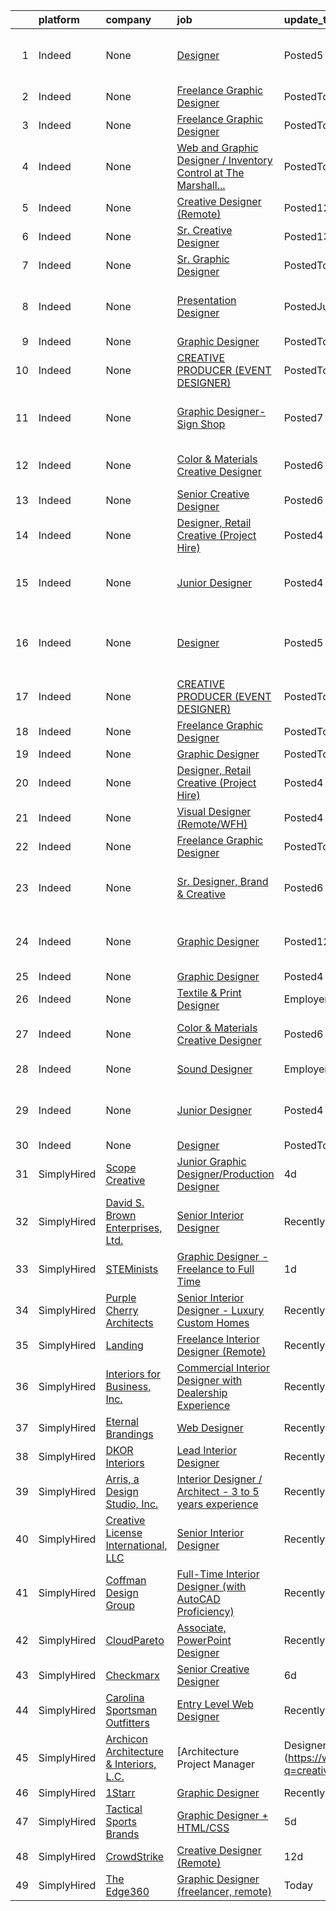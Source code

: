 

|    | platform    | company                                         | job                                                                                                                                                                                                                                                                                                                                                                                                                                                                                                                                                                                                                                                   | update_time               | location                                       |
|---:|:------------|:------------------------------------------------|:------------------------------------------------------------------------------------------------------------------------------------------------------------------------------------------------------------------------------------------------------------------------------------------------------------------------------------------------------------------------------------------------------------------------------------------------------------------------------------------------------------------------------------------------------------------------------------------------------------------------------------------------------|:--------------------------|:-----------------------------------------------|
|  1 | Indeed      | None                                            | [Designer](https://www.indeed.com/pagead/clk?mo=r&ad=-6NYlbfkN0DeXU0vMxLyKhfauY-dgUBa_3v1DHLtGGo4EP_Dl8CiY4S4d5OfLMUkIlV_l7ZAQrIlH80DUweHSLmXOmHgJMLDAkgGx8DzMARlHJbpdyD-Ej8o9UlyFJy4px9fC4qt4U2hjT7AFPQW2QMnoMHLrwV6cPs4KfIHLo1Oa5BdKoQN8M7AEv2LGcMEXVVPWZHxGKKTOoZyyZ6maHHb0lrFf1ADUeLMQJ_cfbEDa-yTXWF6IK_gqVzQ4QGmVX0RVqHjYu77gHUtj-aPTfdWCLmISAZbUG4oIsJVMelhdMO4BXUpmccTvlvJI-fapSKNjZTC7ojyc1G0IanBji5T13Wq2SxfrwTAumFojlhJkpF4cfVNMSeZOwhcGVwe5Y7TNoDl9iZnNweVmTlZaRmciQg93KcgPr4Fq6ZW38x63Nsxu8RWoyeZAWp0Iciozc3ZfUtPjMw0OcgyNNp7SLLn2FETaUJr&p=0&fvj=1&vjs=3)                                                                                | Posted5 days ago          | Phoenix, AZ 85040 (South Mountain area)        |
|  2 | Indeed      | None                                            | [Freelance Graphic Designer](https://www.indeed.com/company/Black-Wednesday/jobs/Freelance-Graphic-Designer-e05c225319aa5db0?fccid=c2caf4ab47114d86&vjs=3)                                                                                                                                                                                                                                                                                                                                                                                                                                                                                            | PostedToday               | Remote                                         |
|  3 | Indeed      | None                                            | [Freelance Graphic Designer](https://www.indeed.com/company/HS-Creative/jobs/Freelance-Graphic-Designer-f668451e4f68c111?fccid=18040ae1dc1b1349&vjs=3)                                                                                                                                                                                                                                                                                                                                                                                                                                                                                                | PostedToday               | Remote                                         |
|  4 | Indeed      | None                                            | [Web and Graphic Designer / Inventory Control at The Marshall...](https://www.indeed.com/pagead/clk?mo=r&ad=-6NYlbfkN0D3pWPySUy03sCxtRDe8L_yxdfrk87g6Z2Qmztsexq8UNLNgYCiSUr3K5cA7ZqymmIjkZhp9_k0ZvYmyWemzwWt1Ity9QInVkDemgGFHm4h94FPlXgF50HNOVDs-q_s8SeMX7dlKeIlkf99LJuJ_mhbntZbDsofOwMN2kCWj8MyWSpsznu4MOLIJ7kGdHKqBnlcjC2_t3DN8THpJOPwi-K0giKJqjkJn2d3jqW1iksSF9bXeyRQ8ccMNAJpjd4Z14dwv7_iQ17GpoSCkzgjx02dsgp7dc5oz1mkk8tU1HOJPZ_e6bVgSBmpL95dYmzc_rSSMx3vZJVM37sZ1UjCPM85UIOGmGOybr7RQ973btGp_JroRVRdvG333Hvnh-RqvvbW5abSIJvWsedLXkxPNhn-7FH2hN5aaXJCiT1b1va6KN3B_pQ39jvvf8vSjnAvaGszJxdr_6yCAp5WJiNYOxgT1QFlIt9sfqZnIOaUg1Z45Q==&p=1&fvj=1&vjs=3) | PostedToday               | Scottsdale, AZ 85251 (South Scottsdale area)   |
|  5 | Indeed      | None                                            | [Creative Designer (Remote)](https://www.indeed.com/rc/clk?jk=cefc132f44329d7a&fccid=64e4cdd7435d8c42&vjs=3)                                                                                                                                                                                                                                                                                                                                                                                                                                                                                                                                          | Posted12 days ago         | United States•Remote                           |
|  6 | Indeed      | None                                            | [Sr. Creative Designer](https://www.indeed.com/company/Liquidity-Services,-Inc./jobs/Senior-Creative-Designer-e5222f052d6ababc?fccid=e38e4a38198fecd7&vjs=3)                                                                                                                                                                                                                                                                                                                                                                                                                                                                                          | Posted13 days ago         | Phoenix, AZ•Remote                             |
|  7 | Indeed      | None                                            | [Sr. Graphic Designer](https://www.indeed.com/company/Early-Warning-Services/jobs/Senior-Graphic-Designer-0280217ae84245ed?fccid=094bfee9de38aca9&vjs=3)                                                                                                                                                                                                                                                                                                                                                                                                                                                                                              | PostedToday               | Scottsdale, AZ+1 location                      |
|  8 | Indeed      | None                                            | [Presentation Designer](https://www.indeed.com/rc/clk?jk=1ea915d733587d7f&fccid=487a18038e53a72b&vjs=3)                                                                                                                                                                                                                                                                                                                                                                                                                                                                                                                                               | PostedJust posted         | Phoenix, AZ 85004 (Central City area)          |
|  9 | Indeed      | None                                            | [Graphic Designer](https://www.indeed.com/company/Project-Farma/jobs/Graphic-Designer-40fd1af67b8adf0b?fccid=ca46da54681c516d&vjs=3)                                                                                                                                                                                                                                                                                                                                                                                                                                                                                                                  | PostedToday               | Remote                                         |
| 10 | Indeed      | None                                            | [CREATIVE PRODUCER (EVENT DESIGNER)](https://www.indeed.com/rc/clk?jk=f907463c1edde8e5&fccid=134c10b3dd496a23&vjs=3)                                                                                                                                                                                                                                                                                                                                                                                                                                                                                                                                  | PostedToday               | United States                                  |
| 11 | Indeed      | None                                            | [Graphic Designer-Sign Shop](https://www.indeed.com/rc/clk?jk=7b87ed7eb7a8b291&fccid=a4468bedf4658d2b&vjs=3)                                                                                                                                                                                                                                                                                                                                                                                                                                                                                                                                          | Posted7 days ago          | Phoenix, AZ 85031 (Maryvale area)              |
| 12 | Indeed      | None                                            | [Color & Materials Creative Designer](https://www.indeed.com/rc/clk?jk=378db9852455ac59&fccid=f6172562f9aeed68&vjs=3)                                                                                                                                                                                                                                                                                                                                                                                                                                                                                                                                 | Posted6 days ago          | Auburn Hills, MI 48326+1 location              |
| 13 | Indeed      | None                                            | [Senior Creative Designer](https://www.indeed.com/company/Checkmarx/jobs/Senior-Creative-Designer-55055b2108106e7a?fccid=3a0d0e45e1fe1ce8&vjs=3)                                                                                                                                                                                                                                                                                                                                                                                                                                                                                                      | Posted6 days ago          | Remote                                         |
| 14 | Indeed      | None                                            | [Designer, Retail Creative (Project Hire)](https://www.indeed.com/rc/clk?jk=dff3fcf4832c446f&fccid=07d742ca5ceebab8&vjs=3)                                                                                                                                                                                                                                                                                                                                                                                                                                                                                                                            | Posted4 days ago          | New York, NY                                   |
| 15 | Indeed      | None                                            | [Junior Designer](https://www.indeed.com/rc/clk?jk=379849fa712d628f&fccid=98d3ef9c180e48f0&vjs=3)                                                                                                                                                                                                                                                                                                                                                                                                                                                                                                                                                     | Posted4 days ago          | Phoenix, AZ 85016 (Camelback East area)        |
| 16 | Indeed      | None                                            | [Designer](https://www.indeed.com/rc/clk?jk=6b457caa92a6f3b6&fccid=8ea54e852901f8b5&vjs=3)                                                                                                                                                                                                                                                                                                                                                                                                                                                                                                                                                            | Posted5 days ago          | West Hollywood, CA 90069 (West Hollywood area) |
| 17 | Indeed      | None                                            | [CREATIVE PRODUCER (EVENT DESIGNER)](https://www.indeed.com/rc/clk?jk=f907463c1edde8e5&fccid=134c10b3dd496a23&vjs=3)                                                                                                                                                                                                                                                                                                                                                                                                                                                                                                                                  | PostedToday               | United States                                  |
| 18 | Indeed      | None                                            | [Freelance Graphic Designer](https://www.indeed.com/company/Registrar-Corp/jobs/Freelance-Graphic-Designer-9aa1bbbfeb48fbb6?fccid=8548cfc0671ce09e&vjs=3)                                                                                                                                                                                                                                                                                                                                                                                                                                                                                             | PostedToday               | Remote                                         |
| 19 | Indeed      | None                                            | [Graphic Designer](https://www.indeed.com/company/Project-Farma/jobs/Graphic-Designer-40fd1af67b8adf0b?fccid=ca46da54681c516d&vjs=3)                                                                                                                                                                                                                                                                                                                                                                                                                                                                                                                  | PostedToday               | Remote                                         |
| 20 | Indeed      | None                                            | [Designer, Retail Creative (Project Hire)](https://www.indeed.com/rc/clk?jk=dff3fcf4832c446f&fccid=07d742ca5ceebab8&vjs=3)                                                                                                                                                                                                                                                                                                                                                                                                                                                                                                                            | Posted4 days ago          | New York, NY                                   |
| 21 | Indeed      | None                                            | [Visual Designer (Remote/WFH)](https://www.indeed.com/company/Expressable/jobs/Visual-Designer-ecfc003abf9f61af?fccid=c4a9ca335ed9e3b4&vjs=3)                                                                                                                                                                                                                                                                                                                                                                                                                                                                                                         | Posted4 days ago          | Texas•Remote                                   |
| 22 | Indeed      | None                                            | [Freelance Graphic Designer](https://www.indeed.com/company/Registrar-Corp/jobs/Freelance-Graphic-Designer-9aa1bbbfeb48fbb6?fccid=8548cfc0671ce09e&vjs=3)                                                                                                                                                                                                                                                                                                                                                                                                                                                                                             | PostedToday               | Remote                                         |
| 23 | Indeed      | None                                            | [Sr. Designer, Brand & Creative](https://www.indeed.com/rc/clk?jk=171eb943531dd0d7&fccid=47a31f2fd7b1979c&vjs=3)                                                                                                                                                                                                                                                                                                                                                                                                                                                                                                                                      | Posted6 days ago          | Indianapolis, IN 46225 (Downtown area)•Remote  |
| 24 | Indeed      | None                                            | [Graphic Designer](https://www.indeed.com/rc/clk?jk=7d0f85f99fd00441&fccid=26f508cb9ae0215b&vjs=3)                                                                                                                                                                                                                                                                                                                                                                                                                                                                                                                                                    | Posted12 days ago         | Scottsdale, AZ 85251 (South Scottsdale area)   |
| 25 | Indeed      | None                                            | [Graphic Designer](https://www.indeed.com/company/SocialPhlox/jobs/Graphic-Designer-1a1053f711f9bcd8?fccid=bdcadccce038d264&vjs=3)                                                                                                                                                                                                                                                                                                                                                                                                                                                                                                                    | Posted4 days ago          | Remote                                         |
| 26 | Indeed      | None                                            | [Textile & Print Designer](https://www.indeed.com/rc/clk?jk=f14526e308c496a5&fccid=53fa6082187a59fb&vjs=3)                                                                                                                                                                                                                                                                                                                                                                                                                                                                                                                                            | EmployerActive 4 days ago | Glendale, CA 91201                             |
| 27 | Indeed      | None                                            | [Color & Materials Creative Designer](https://www.indeed.com/rc/clk?jk=378db9852455ac59&fccid=f6172562f9aeed68&vjs=3)                                                                                                                                                                                                                                                                                                                                                                                                                                                                                                                                 | Posted6 days ago          | Auburn Hills, MI 48326+1 location              |
| 28 | Indeed      | None                                            | [Sound Designer](https://www.indeed.com/rc/clk?jk=6a4c3cce59e14611&fccid=4a311c82b97af1e7&vjs=3)                                                                                                                                                                                                                                                                                                                                                                                                                                                                                                                                                      | EmployerActive 2 days ago | United States•Remote                           |
| 29 | Indeed      | None                                            | [Junior Designer](https://www.indeed.com/rc/clk?jk=379849fa712d628f&fccid=98d3ef9c180e48f0&vjs=3)                                                                                                                                                                                                                                                                                                                                                                                                                                                                                                                                                     | Posted4 days ago          | Phoenix, AZ 85016 (Camelback East area)        |
| 30 | Indeed      | None                                            | [Designer](https://www.indeed.com/rc/clk?jk=a2b28b114ac724d2&fccid=2c0a96ecda60606e&vjs=3)                                                                                                                                                                                                                                                                                                                                                                                                                                                                                                                                                            | PostedToday               | Ohio                                           |
| 31 | SimplyHired | [Scope Creative](None)                          | [Junior Graphic Designer/Production Designer](https://www.simplyhired.com/job/tSs3jcOqjmZqLhXi2d9hQb52yqerrLGDyfm_2Y2_tWdjbENqxbTlgQ?q=creative+designer)                                                                                                                                                                                                                                                                                                                                                                                                                                                                                             | 4d                        | Remote                                         |
| 32 | SimplyHired | [David S. Brown Enterprises, Ltd.](None)        | [Senior Interior Designer](https://www.simplyhired.com/job/1xR58cu7HXlHSkmlLiWzbXawKgLstLeDaOdzz9irp0hogThRRN-x6w?q=creative+designer)                                                                                                                                                                                                                                                                                                                                                                                                                                                                                                                | Recently                  | Owings Mills, MD                               |
| 33 | SimplyHired | [STEMinists](None)                              | [Graphic Designer - Freelance to Full Time](https://www.simplyhired.com/job/FIVgmIJfrFL0OHL8CiQfiSL-9y9HkitDgBiMpdAUsR3OaJC25tsPJQ?q=creative+designer)                                                                                                                                                                                                                                                                                                                                                                                                                                                                                               | 1d                        | Sandy Springs, GA                              |
| 34 | SimplyHired | [Purple Cherry Architects](None)                | [Senior Interior Designer - Luxury Custom Homes](https://www.simplyhired.com/job/-hDbZz6fiaBWCnhna_gXXiW0MC8z8Zl96ydqv-lJDzbLiwEG2g4i0Q?q=creative+designer)                                                                                                                                                                                                                                                                                                                                                                                                                                                                                          | Recently                  | Annapolis, MD                                  |
| 35 | SimplyHired | [Landing](None)                                 | [Freelance Interior Designer (Remote)](https://www.simplyhired.com/job/5RRE78K7-xPzfdLHaTqNU15kGZzxPyT1a9ibmssopUWI8KoBFT7TKg?q=creative+designer)                                                                                                                                                                                                                                                                                                                                                                                                                                                                                                    | Recently                  | Remote                                         |
| 36 | SimplyHired | [Interiors for Business, Inc.](None)            | [Commercial Interior Designer with Dealership Experience](https://www.simplyhired.com/job/WRl6qQbxlbh3zIW3lkDccrq42w4LPS4w3jc-ZSUzwPaNzED_3bCvXQ?q=creative+designer)                                                                                                                                                                                                                                                                                                                                                                                                                                                                                 | Recently                  | Batavia, IL                                    |
| 37 | SimplyHired | [Eternal Brandings](None)                       | [Web Designer](https://www.simplyhired.com/job/rdgyHJ5sTXA08TIDgm4zUNOTdMO2oaIHG4r861syOBN6Y7RM_-qSow?q=creative+designer)                                                                                                                                                                                                                                                                                                                                                                                                                                                                                                                            | Recently                  | Remote                                         |
| 38 | SimplyHired | [DKOR Interiors](None)                          | [Lead Interior Designer](https://www.simplyhired.com/job/hR02pn7VFIYWqdhET4megchcuBXDYtR9YN89iflyKe6zGiqDNcZWGw?q=creative+designer)                                                                                                                                                                                                                                                                                                                                                                                                                                                                                                                  | Recently                  | North Miami Beach, FL                          |
| 39 | SimplyHired | [Arris, a Design Studio, Inc.](None)            | [Interior Designer / Architect - 3 to 5 years experience](https://www.simplyhired.com/job/DAYh6Rm4KzZNs3nCM1mS-EmrRzLFCVAqMOsifwb9lmHFrDIZPhQV6w?q=creative+designer)                                                                                                                                                                                                                                                                                                                                                                                                                                                                                 | Recently                  | Baltimore, MD                                  |
| 40 | SimplyHired | [Creative License International, LLC](None)     | [Senior Interior Designer](https://www.simplyhired.com/job/4z93I2dToxB5gViZZ2rWUE5ee-kljgVD_ZHVYEuytI60aGd0MXHxeg?q=creative+designer)                                                                                                                                                                                                                                                                                                                                                                                                                                                                                                                | Recently                  | Tempe, AZ                                      |
| 41 | SimplyHired | [Coffman Design Group](None)                    | [Full-Time Interior Designer (with AutoCAD Proficiency)](https://www.simplyhired.com/job/Xx7hJsbn6OIObeoohRD70Y4VdH0y_sC279UDSdlsem1MGWNh8Uj_rg?q=creative+designer)                                                                                                                                                                                                                                                                                                                                                                                                                                                                                  | Recently                  | Naples, FL                                     |
| 42 | SimplyHired | [CloudPareto](None)                             | [Associate, PowerPoint Designer](https://www.simplyhired.com/job/_bsiTcnNpCLfYuUi8ycqCic12356iNHmjHicj7urOk4scfefnXbV5g?q=creative+designer)                                                                                                                                                                                                                                                                                                                                                                                                                                                                                                          | Recently                  | Arlington, VA                                  |
| 43 | SimplyHired | [Checkmarx](None)                               | [Senior Creative Designer](https://www.simplyhired.com/job/rrBvZE_m2CpGRrFKOnQTZabNU4oEBXDPiyCNGD8viThazzVIiwK1hA?q=creative+designer)                                                                                                                                                                                                                                                                                                                                                                                                                                                                                                                | 6d                        | Remote                                         |
| 44 | SimplyHired | [Carolina Sportsman Outfitters](None)           | [Entry Level Web Designer](https://www.simplyhired.com/job/GwLQqhYCd1BJttSQ2N1mGRAl0kWRcKoqZaDERLJCiSPK5dQ7Rujm5Q?q=creative+designer)                                                                                                                                                                                                                                                                                                                                                                                                                                                                                                                | Recently                  | Henderson, NC                                  |
| 45 | SimplyHired | [Archicon Architecture & Interiors, L.C.](None) | [Architecture Project Manager | Designer (3-15 Years Experience)](https://www.simplyhired.com/job/4efI2Pf4Jmn_pr4zqkvWrEUuQDdeoqW0WLPZx40SaD44H0nxnSKnHA?q=creative+designer)                                                                                                                                                                                                                                                                                                                                                                                                                                                                         | Recently                  | Phoenix, AZ                                    |
| 46 | SimplyHired | [1Starr](None)                                  | [Graphic Designer](https://www.simplyhired.com/job/dwaUZEM9KmpkUw4AuEmODU4AR3N2907y2KaSvfDRZavC0LbxJoVYsA?q=creative+designer)                                                                                                                                                                                                                                                                                                                                                                                                                                                                                                                        | Recently                  | Remote                                         |
| 47 | SimplyHired | [Tactical Sports Brands](None)                  | [Graphic Designer + HTML/CSS](https://www.simplyhired.com/job/L3D54ikixhVNYzUS0zMwfcQaZYlj3iWXjbcJtSQowiCzkKCTcX3FTA?q=creative+designer)                                                                                                                                                                                                                                                                                                                                                                                                                                                                                                             | 5d                        | Remote                                         |
| 48 | SimplyHired | [CrowdStrike](None)                             | [Creative Designer (Remote)](https://www.simplyhired.com/job/5ES9-o-zaG0BoUPcmM9o_p9b5k8LMIsdHrpwQltQ6PS1kYxXAMt2gg?q=creative+designer)                                                                                                                                                                                                                                                                                                                                                                                                                                                                                                              | 12d                       | United States                                  |
| 49 | SimplyHired | [The Edge360](None)                             | [Graphic Designer (freelancer, remote)](https://www.simplyhired.com/job/oEsI9QKnENyJ1jpcMDDlkAf-lof9uX6043jl-oOG58wW9zrIl1HB9Q?q=creative+designer)                                                                                                                                                                                                                                                                                                                                                                                                                                                                                                   | Today                     | Remote                                         |